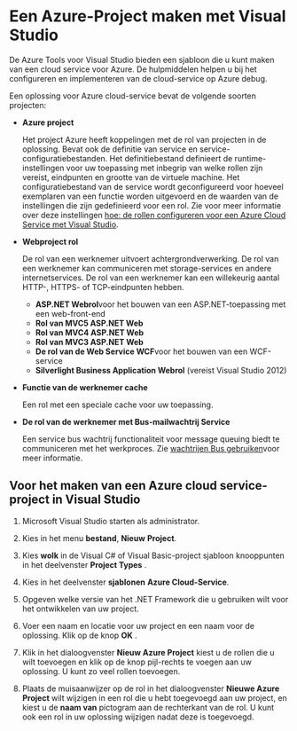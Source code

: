<properties
   pageTitle="Een Azure-project maken met Visual Studio | Microsoft Azure"
   description="Een Azure-project maken met Visual Studio"
   services="visual-studio-online"
   documentationCenter="na"
   authors="TomArcher"
   manager="douge"
   editor="" />
<tags
   ms.service="multiple"
   ms.devlang="multiple"
   ms.topic="article"
   ms.tgt_pltfrm="na"
   ms.workload="na"
   ms.date="08/15/2016"
   ms.author="tarcher" />

# <a name="creating-an-azure-project-with-visual-studio"></a>Een Azure-Project maken met Visual Studio

De Azure Tools voor Visual Studio bieden een sjabloon die u kunt maken van een cloud service voor Azure. De hulpmiddelen helpen u bij het configureren en implementeren van de cloud-service op Azure debug.

Een oplossing voor Azure cloud-service bevat de volgende soorten projecten:

- **Azure project**

    Het project Azure heeft koppelingen met de rol van projecten in de oplossing. Bevat ook de definitie van service en service-configuratiebestanden. Het definitiebestand definieert de runtime-instellingen voor uw toepassing met inbegrip van welke rollen zijn vereist, eindpunten en grootte van de virtuele machine. Het configuratiebestand van de service wordt geconfigureerd voor hoeveel exemplaren van een functie worden uitgevoerd en de waarden van de instellingen die zijn gedefinieerd voor een rol. Zie voor meer informatie over deze instellingen [hoe: de rollen configureren voor een Azure Cloud Service met Visual Studio](vs-azure-tools-configure-roles-for-cloud-service.md).

- **Webproject rol**

    De rol van een werknemer uitvoert achtergrondverwerking. De rol van een werknemer kan communiceren met storage-services en andere internetservices. De rol van een werknemer kan een willekeurig aantal HTTP-, HTTPS- of TCP-eindpunten hebben.

    - **ASP.NET Webrol**voor het bouwen van een ASP.NET-toepassing met een web-front-end
    - **Rol van MVC5 ASP.NET Web**
    - **Rol van MVC4 ASP.NET Web**
    - **Rol van MVC3 ASP.NET Web**
    - **De rol van de Web Service WCF**voor het bouwen van een WCF-service
    - **Silverlight Business Application Webrol** (vereist Visual Studio 2012)

- **Functie van de werknemer cache**

    Een rol met een speciale cache voor uw toepassing.

- **De rol van de werknemer met Bus-mailwachtrij Service**

    Een service bus wachtrij functionaliteit voor message queuing biedt te communiceren met het werkproces. Zie [wachtrijen Bus gebruiken](http://go.microsoft.com/fwlink/?LinkId=260560)voor meer informatie.

## <a name="to-create-an-azure-cloud-service-project-in-visual-studio"></a>Voor het maken van een Azure cloud service-project in Visual Studio

1. Microsoft Visual Studio starten als administrator.

1. Kies in het menu **bestand**, **Nieuw** **Project**.

1. Kies **wolk** in de Visual C# of Visual Basic-project sjabloon knooppunten in het deelvenster **Project Types** .

1. Kies in het deelvenster **sjablonen** **Azure Cloud-Service**.

1. Opgeven welke versie van het .NET Framework die u gebruiken wilt voor het ontwikkelen van uw project.

1. Voer een naam en locatie voor uw project en een naam voor de oplossing. Klik op de knop **OK** .

1. Klik in het dialoogvenster **Nieuw Azure Project** kiest u de rollen die u wilt toevoegen en klik op de knop pijl-rechts te voegen aan uw oplossing. U kunt zo veel rollen toevoegen.

1. Plaats de muisaanwijzer op de rol in het dialoogvenster **Nieuwe Azure Project** wilt wijzigen in een rol die u hebt toegevoegd aan uw project, en kiest u de **naam van** pictogram aan de rechterkant van de rol. U kunt ook een rol in uw oplossing wijzigen nadat deze is toegevoegd.
